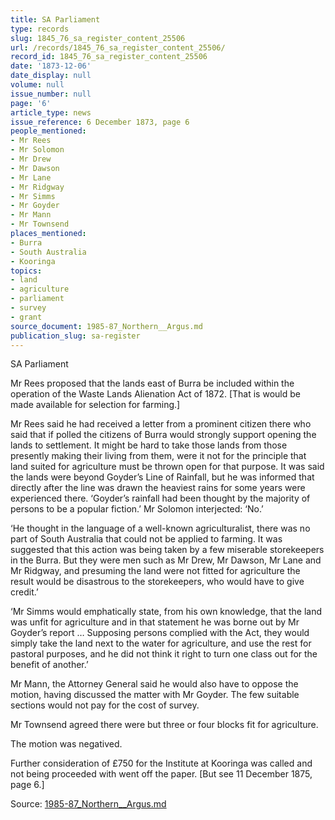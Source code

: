 ```yaml
---
title: SA Parliament
type: records
slug: 1845_76_sa_register_content_25506
url: /records/1845_76_sa_register_content_25506/
record_id: 1845_76_sa_register_content_25506
date: '1873-12-06'
date_display: null
volume: null
issue_number: null
page: '6'
article_type: news
issue_reference: 6 December 1873, page 6
people_mentioned:
- Mr Rees
- Mr Solomon
- Mr Drew
- Mr Dawson
- Mr Lane
- Mr Ridgway
- Mr Simms
- Mr Goyder
- Mr Mann
- Mr Townsend
places_mentioned:
- Burra
- South Australia
- Kooringa
topics:
- land
- agriculture
- parliament
- survey
- grant
source_document: 1985-87_Northern__Argus.md
publication_slug: sa-register
---
```


SA Parliament

Mr Rees proposed that the lands east of Burra be included within the operation of the Waste Lands Alienation Act of 1872.  [That is would be made available for selection for farming.]

Mr Rees said he had received a letter from a prominent citizen there who said that if polled the citizens of Burra would strongly support opening the lands to settlement.  It might be hard to take those lands from those presently making their living from them, were it not for the principle that land suited for agriculture must be thrown open for that purpose.  It was said the lands were beyond Goyder’s Line of Rainfall, but he was informed that directly after the line was drawn the heaviest rains for some years were experienced there.  ‘Goyder’s rainfall had been thought by the majority of persons to be a popular fiction.’  Mr Solomon interjected: ‘No.’

‘He thought in the language of a well-known agriculturalist, there was no part of South Australia that could not be applied to farming.  It was suggested that this action was being taken by a few miserable storekeepers in the Burra.  But they were men such as Mr Drew, Mr Dawson, Mr Lane and Mr Ridgway, and presuming the land were not fitted for agriculture the result would be disastrous to the storekeepers, who  would have to give credit.’

‘Mr Simms would emphatically state, from his own knowledge, that the land was unfit for agriculture and in that statement he was borne out by Mr Goyder’s report … Supposing persons complied with the Act, they would simply take the land next to the water for agriculture, and use the rest for pastoral purposes, and he did not think it right to turn one class out for the benefit of another.’

Mr Mann, the Attorney General said he would also have to oppose the motion, having discussed the matter with Mr Goyder.  The few suitable sections would not pay for the cost of survey.

Mr Townsend agreed there were but three or four blocks fit for agriculture.

The motion was negatived.

Further consideration of £750 for the Institute at Kooringa was called and not being proceeded with went off the paper.  [But see 11 December 1875, page 6.]

Source: [1985-87_Northern__Argus.md](/downloads/markdown/1985-87_Northern__Argus.md)
